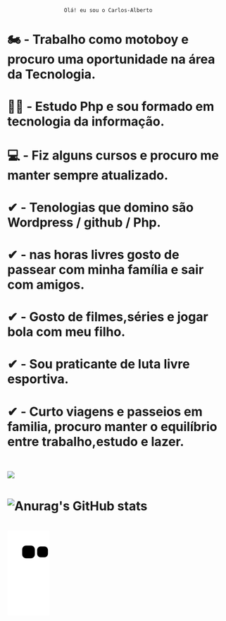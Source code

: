                       Olá! eu sou o Carlos-Alberto

 #  🏍 -  Trabalho como motoboy e procuro uma oportunidade na área da Tecnologia.
 # 👨‍💻 - Estudo Php e sou formado em tecnologia da informação. 
 # 💻 - Fiz alguns cursos e procuro me manter sempre atualizado.
 # ✔  - Tenologias que domino são Wordpress / github / Php. 
    
 # ✔  - nas horas livres gosto de passear com minha família e sair com amigos.
 # ✔  - Gosto de filmes,séries e jogar bola com meu filho.
 # ✔  - Sou praticante de luta livre esportiva. 
 # ✔  - Curto viagens e passeios em familia, procuro manter o equilíbrio entre trabalho,estudo e lazer.

   ##
   
# <a href="https://www.linkedin.com/in/carlos-alberto-junior-5a521621a/" target="_blank"><img src="https://img.shields.io/badge/-LinkedIn-%230077B5?style=for-the-       #  badge&logo=linkedin&logoColor=white" target="_blank"></a> 
# ![Anurag's GitHub stats](https://github-readme-stats.vercel.app/api?username=carlos-37&show_icons=true&theme=tokyonight)
# ![Snake animation](https://github.com/DevBatista1/DevBatista1/blob/output/github-contribution-grid-snake.svg)
# </div>
